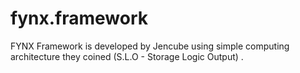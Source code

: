 # fynx.framework
 FYNX Framework is developed by Jencube using simple computing architecture they coined (S.L.O - Storage Logic Output) .


